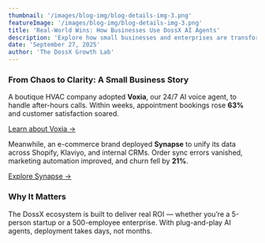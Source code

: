 ```yaml
---
thumbnail: '/images/blog-img/blog-details-img-3.png'
featureImage: '/images/blog-img/blog-details-img-3.png'
title: 'Real-World Wins: How Businesses Use DossX AI Agents'
description: 'Explore how small businesses and enterprises are transforming operations with DossX-powered AI agents.'
date: 'September 27, 2025'
author: 'The DossX Growth Lab'
---
```


### From Chaos to Clarity: A Small Business Story

A boutique HVAC company adopted **Voxia**, our 24/7 AI voice agent, to handle after-hours calls. Within weeks, appointment bookings rose **63%** and customer satisfaction soared.

[Learn about Voxia →](/agents/voice)

Meanwhile, an e-commerce brand deployed **Synapse** to unify its data across Shopify, Klaviyo, and internal CRMs. Order sync errors vanished, marketing automation improved, and churn fell by **21%**.

[Explore Synapse →](/agents/synapse)

### Why It Matters

The DossX ecosystem is built to deliver real ROI — whether you’re a 5-person startup or a 500-employee enterprise. With plug-and-play AI agents, deployment takes days, not months.
